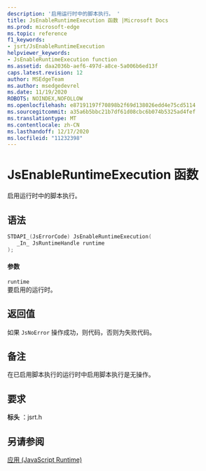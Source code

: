 ```yaml
---
description: '启用运行时中的脚本执行。 '
title: JsEnableRuntimeExecution 函数 |Microsoft Docs
ms.prod: microsoft-edge
ms.topic: reference
f1_keywords:
- jsrt/JsEnableRuntimeExecution
helpviewer_keywords:
- JsEnableRuntimeExecution function
ms.assetid: daa2036b-aef6-497d-a8ce-5a006b6ed13f
caps.latest.revision: 12
author: MSEdgeTeam
ms.author: msedgedevrel
ms.date: 11/19/2020
ROBOTS: NOINDEX,NOFOLLOW
ms.openlocfilehash: e87191197f70898b2f69d138026edd4e75cd5114
ms.sourcegitcommit: a35a6b5bbc21b7df61d08cbc6b074b5325ad4fef
ms.translationtype: MT
ms.contentlocale: zh-CN
ms.lasthandoff: 12/17/2020
ms.locfileid: "11232398"
---
```

# JsEnableRuntimeExecution 函数

启用运行时中的脚本执行。  
  
## 语法  
  
```cpp  
STDAPI_(JsErrorCode) JsEnableRuntimeExecution(  
   _In_ JsRuntimeHandle runtime  
);  
```  
  
#### 参数  
 `runtime`  
 要启用的运行时。  
  
## 返回值  
 如果 `JsNoError` 操作成功，则代码，否则为失败代码。  
  
## 备注  
 在已启用脚本执行的运行时中启用脚本执行是无操作。  
  
## 要求  
 **标头** ：jsrt.h  
  
## 另请参阅  
 [应用 (JavaScript Runtime)](../chakra-hosting/reference-javascript-runtime.md)
